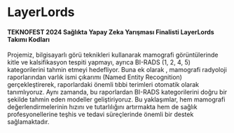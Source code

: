 # LayerLords 
#### TEKNOFEST 2024 Sağlıkta Yapay Zeka Yarışması Finalisti LayerLords Takımı Kodları
Projemiz, bilgisayarlı görü teknikleri kullanarak mamografi görüntülerinde kitle ve kalsifikasyon tespiti yapmayı, ayrıca BI-RADS (1, 2, 4, 5) kategorilerini tahmin etmeyi hedefliyor. Buna ek olarak , mamografi radyoloji raporlarından varlık ismi çıkarımı (Named Entity Recognition) gerçekleştirerek, raporlardaki önemli tıbbi terimleri otomatik olarak tanımlıyoruz. Aynı zamanda, bu raporlardan BI-RADS kategorilerini doğru bir şekilde tahmin eden modeller geliştiriyoruz. Bu yaklaşımlar, hem mamografi değerlendirmelerinin hızını ve tutarlılığını artırmakta hem de sağlık profesyonellerine teşhis ve tedavi süreçlerinde önemli bir destek sağlamaktadır.



